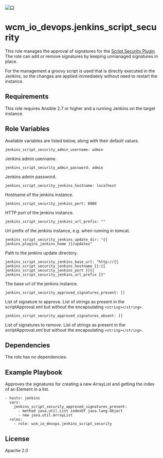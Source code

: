 [![CI](https://github.com/wcm-io-devops/ansible-jenkins-script-security/workflows/CI/badge.svg?branch=master&event=push)](https://github.com/wcm-io-devops/ansible-jenkins-script-security/actions?query=workflow%3ACI)

# wcm_io_devops.jenkins_script_security

This role manages the approval of signatures for the
[Script Security Plugin](https://wiki.jenkins.io/display/JENKINS/Script+Security+Plugin).
The role can add or remove signatures by keeping unmanaged signatures in place.

For the management a groovy script is used that is directly executed in
the Jenkins, so the changes are applied immediately without need to
restart the instance.

## Requirements

This role requires Ansible 2.7 or higher and a running Jenkins on the
target instance.

## Role Variables

Available variables are listed below, along with their default values.

    jenkins_script_security_admin_username: admin

Jenkins admin username.

    jenkins_script_security_admin_password: admin

Jenkins admin password.

    jenkins_script_security_jenkins_hostname: localhost

Hostname of the jenkins instance.

    jenkins_script_security_jenkins_port: 8080

HTTP port of the jenkins instance.

    jenkins_script_security_jenkins_url_prefix: ""

Url prefix of the jenkins instance, e.g. when running in tomcat.

    jenkins_script_security_jenkins_update_dir: "{{ jenkins_plugins_jenkins_home }}/updates"

Path to the jenkins update directory.

    jenkins_script_security_jenkins_base_url: "http://{{ jenkins_script_security_jenkins_hostname }}:{{ jenkins_script_security_jenkins_port }}{{ jenkins_script_security_jenkins_url_prefix }}"

The base url of the jenkins instance.

    jenkins_script_security_approved_signatures_present: []

List of signature to approve. List of strings as present in the
scriptApproval.xml but without the encapsulating `<string></string>`.

    jenkins_script_security_approved_signatures_absent: []

List of signatures to remove. List of strings as present in the
scriptApproval.xml but without the encapsulating `<string></string>`.

## Dependencies

The role has no dependencies.

## Example Playbook

Approves the signatures for creating a new ArrayList and getting the
index of an Element in a list.

	- hosts: jenkins
	  vars:
	    jenkins_script_security_approved_signatures_present:
          - method java.util.List indexOf java.lang.Object
          - new java.util.ArrayList
	  roles:
	    - role: wcm_io_devops.jenkins_script_security

## License

Apache 2.0